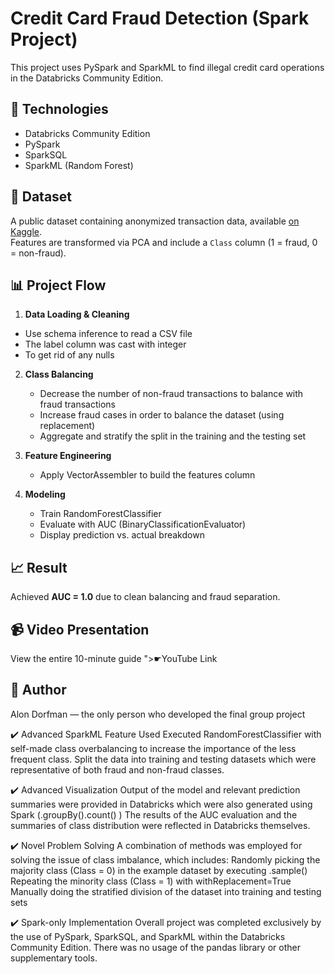 # Credit Card Fraud Detection (Spark Project)

This project uses PySpark and SparkML to find illegal credit card operations in the Databricks Community Edition.

## 🔧 Technologies
- Databricks Community Edition
- PySpark
- SparkSQL
- SparkML (Random Forest)

## 📁 Dataset
A public dataset containing anonymized transaction data, available [on Kaggle](https://www.kaggle.com/datasets/mlg-ulb/creditcardfraud).  
Features are transformed via PCA and include a `Class` column (1 = fraud, 0 = non-fraud).

## 📊 Project Flow

1. **Data Loading & Cleaning**   
- Use schema inference to read a CSV file 
- The label column was cast with integer 
- To get rid of any nulls

2. **Class Balancing**
   - Decrease the number of non-fraud transactions to balance with fraud transactions
   - Increase fraud cases in order to balance the dataset (using replacement)
   - Aggregate and stratify the split in the training and the testing set

3. **Feature Engineering**
   - Apply VectorAssembler to build the features column

4. **Modeling**
   - Train RandomForestClassifier
   - Evaluate with AUC (BinaryClassificationEvaluator)
   - Display prediction vs. actual breakdown

## 📈 Result
Achieved **AUC = 1.0** due to clean balancing and fraud separation.

## 📹 Video Presentation
View the entire 10-minute guide <!-- Replace this after upload --> ">☛YouTube Link

## 👤 Author
Alon Dorfman — the only person who developed the final group project

✔️ Advanced SparkML Feature Used
Executed RandomForestClassifier with self-made class overbalancing to increase the importance of the less frequent class.
Split the data into training and testing datasets which were representative of both fraud and non-fraud classes.

✔️ Advanced Visualization
Output of the model and relevant prediction summaries were provided in Databricks which were also generated using Spark (.groupBy().count() )
The results of the AUC evaluation and the summaries of class distribution were reflected in Databricks themselves.

✔️ Novel Problem Solving
A combination of methods was employed for solving the issue of class imbalance, which includes:
 Randomly picking the majority class (Class = 0) in the example dataset by executing .sample()
 Repeating the minority class (Class = 1) with withReplacement=True
Manually doing the stratified division of the dataset into training and testing sets

✔️ Spark-only Implementation
Overall project was completed exclusively by the use of PySpark, SparkSQL, and SparkML within the Databricks Community Edition.
There was no usage of the pandas library or other supplementary tools.
